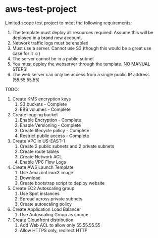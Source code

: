 # aws-test-project

Limited scope test project to meet the following requirements:

1. The template must deploy all resources required. Assume this will be deployed in a brand new account.
1. Network traffic logs must be enabled
1. Must use a server. Cannot use S3 (though this would be a great use case for it ☺)
1. The server cannot be in a public subnet
1. You must deploy the webserver through the template. NO MANUAL STEPS!
1. The web server can only be access from a single public IP address (55.55.55.55)

TODO:

1. Create KMS encryption keys
   1. S3 buckets - Complete
   1. EBS volumes - Complete
1. Create logging bucket
   1. Enable Encryption - Complete
   1. Enable Versioning - Complete
   1. Create lifecycle policy - Complete
   1. Restrict public access - Complete
1. Create VPC in US-EAST-1
   1. Create 2 public subnets and 2 private subnets
   1. Create route tables
   1. Create Network ACL
   1. Enable VPC Flow Logs
1. Create AWS Launch Template
   1. Use AmazonLinux2 image
   1. Download
   1. Create bootstrap script to deploy website
1. Create EC2 Autoscaling group
   1. Use Spot instances
   1. Spread across private subnets
   1. Create autoscaling policy
1. Create Application Load Balancer
   1. Use Autoscaling Group as source
1. Create Cloudfront distribution
   1. Add Web ACL to allow only 55.55.55.55
   1. Allow HTTPS only, redirect HTTP
